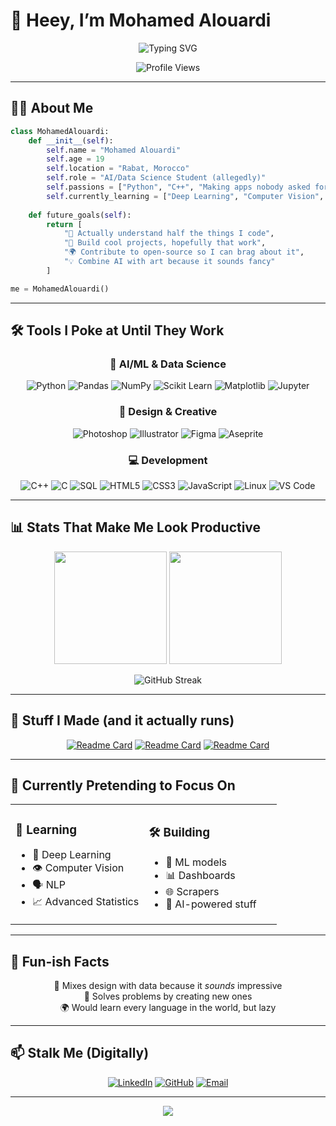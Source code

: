 # 👋 Heey, I’m Mohamed Alouardi

<div align="center">
  
  ![Typing SVG](https://readme-typing-svg.herokuapp.com?font=Fira+Code&size=22&duration=3000&pause=1000&color=00D9FF&center=true&vCenter=true&width=600&lines=Writes+Code;Breaks+Code;Pretends+to+Know+What+He's+Doing)
  
  <img src="https://komarev.com/ghpvc/?username=TheCodeNoodle&color=00d9ff&style=flat-square&label=Profile+Views" alt="Profile Views" />
  
</div>

---

## 🧑‍💻 About Me

```python
class MohamedAlouardi:
    def __init__(self):
        self.name = "Mohamed Alouardi"
        self.age = 19
        self.location = "Rabat, Morocco"
        self.role = "AI/Data Science Student (allegedly)"
        self.passions = ["Python", "C++", "Making apps nobody asked for"]
        self.currently_learning = ["Deep Learning", "Computer Vision", "NLP (because why not)"]
        
    def future_goals(self):
        return [
            "🎯 Actually understand half the things I code",
            "🚀 Build cool projects, hopefully that work",
            "🌍 Contribute to open-source so I can brag about it",
            "💡 Combine AI with art because it sounds fancy"
        ]

me = MohamedAlouardi()
```

---

## 🛠️ Tools I Poke at Until They Work

<div align="center">

### 🤖 AI/ML & Data Science
![Python](https://img.shields.io/badge/Python-3776AB?style=for-the-badge&logo=python&logoColor=white)
![Pandas](https://img.shields.io/badge/Pandas-150458?style=for-the-badge&logo=pandas&logoColor=white)
![NumPy](https://img.shields.io/badge/NumPy-013243?style=for-the-badge&logo=numpy&logoColor=white)
![Scikit Learn](https://img.shields.io/badge/Scikit_Learn-F7931E?style=for-the-badge&logo=scikit-learn&logoColor=white)
![Matplotlib](https://img.shields.io/badge/Matplotlib-11557c?style=for-the-badge&logo=python&logoColor=white)
![Jupyter](https://img.shields.io/badge/Jupyter-F37626?style=for-the-badge&logo=jupyter&logoColor=white)

### 🎨 Design & Creative
![Photoshop](https://img.shields.io/badge/Photoshop-31A8FF?style=for-the-badge&logo=adobe-photoshop&logoColor=white)
![Illustrator](https://img.shields.io/badge/Illustrator-FF9A00?style=for-the-badge&logo=adobe-illustrator&logoColor=white)
![Figma](https://img.shields.io/badge/Figma-F24E1E?style=for-the-badge&logo=figma&logoColor=white)
![Aseprite](https://img.shields.io/badge/Aseprite-7D929E?style=for-the-badge&logoColor=white)

### 💻 Development
![C++](https://img.shields.io/badge/C++-00599C?style=for-the-badge&logo=c%2B%2B&logoColor=white)
![C](https://img.shields.io/badge/C-A8B9CC?style=for-the-badge&logo=c&logoColor=black)
![SQL](https://img.shields.io/badge/SQL-4479A1?style=for-the-badge&logo=mysql&logoColor=white)
![HTML5](https://img.shields.io/badge/HTML5-E34F26?style=for-the-badge&logo=html5&logoColor=white)
![CSS3](https://img.shields.io/badge/CSS3-1572B6?style=for-the-badge&logo=css3&logoColor=white)
![JavaScript](https://img.shields.io/badge/JavaScript-F7DF1E?style=for-the-badge&logo=javascript&logoColor=black)
![Linux](https://img.shields.io/badge/Linux-FCC624?style=for-the-badge&logo=linux&logoColor=black)
![VS Code](https://img.shields.io/badge/VS_Code-007ACC?style=for-the-badge&logo=visual-studio-code&logoColor=white)

</div>

---

## 📊 Stats That Make Me Look Productive

<div align="center">
  
  <img height="180em" src="https://github-readme-stats.vercel.app/api?username=TheCodeNoodle&show_icons=true&theme=tokyonight&include_all_commits=true&count_private=true"/>
  <img height="180em" src="https://github-readme-stats.vercel.app/api/top-langs/?username=TheCodeNoodle&layout=compact&langs_count=8&theme=tokyonight"/>
  
</div>

<div align="center">
  
  ![GitHub Streak](https://github-readme-streak-stats.herokuapp.com/?user=TheCodeNoodle&theme=tokyonight&hide_border=true)
  
</div>

---

## 🚀 Stuff I Made (and it actually runs)

<div align="center">

[![Readme Card](https://github-readme-stats.vercel.app/api/pin/?username=TheCodeNoodle&repo=linear-income-prediction&theme=tokyonight)](https://github.com/TheCodeNoodle/linear-income-prediction)
[![Readme Card](https://github-readme-stats.vercel.app/api/pin/?username=TheCodeNoodle&repo=mubawab-real-estate-scraper&theme=tokyonight)](https://github.com/TheCodeNoodle/mubawab-real-estate-scraper)
[![Readme Card](https://github-readme-stats.vercel.app/api/pin/?username=TheCodeNoodle&repo=file-organizer&theme=tokyonight)](https://github.com/TheCodeNoodle/file-organizer)

</div>

---

## 🎯 Currently Pretending to Focus On

<table>
<tr>
<td width="50%">

### 🔬 Learning
- 🧠 Deep Learning
- 👁️ Computer Vision  
- 🗣️ NLP
- 📈 Advanced Statistics

</td>
<td width="50%">

### 🛠️ Building
- 🤖 ML models
- 📊 Dashboards  
- 🌐 Scrapers
- 📱 AI-powered stuff

</td>
</tr>
</table>

---

## 🌟 Fun-ish Facts

<div align="center">

🎨 Mixes design with data because it *sounds* impressive  
🧩 Solves problems by creating new ones  
🌍 Would learn every language in the world, but lazy  

</div>

---

## 📫 Stalk Me (Digitally)

<div align="center">

[![LinkedIn](https://img.shields.io/badge/LinkedIn-0077B5?style=for-the-badge&logo=linkedin&logoColor=white)](https://www.linkedin.com/in/mohamed-alouardi-187162255/)
[![GitHub](https://img.shields.io/badge/GitHub-100000?style=for-the-badge&logo=github&logoColor=white)](https://github.com/TheCodeNoodle)
[![Email](https://img.shields.io/badge/Email-D14836?style=for-the-badge&logo=gmail&logoColor=white)](mailto:epiclayz.contact@gmail.com)

---

<img src="https://capsule-render.vercel.app/api?type=waving&color=gradient&customColorList=6,11,20&height=150&section=footer&text=Thanks+For+Scrolling&fontSize=50&fontColor=fff&animation=twinkling&fontAlignY=75"/>

</div>
